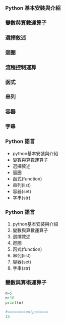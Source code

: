 ### Python 基本安裝與介紹

### 變數與算數運算子

### 選擇敘述

### 迴圈

### 流程控制運算

### 函式

### 串列

### 容器

### 字串


### Python 語言

 - python基本安裝與介紹
 - 變數與算數運算子
 - 選擇敘述
 - 迴圈
 - 函式(function)
 - 串列(list)
 - 容器(set)
 - 字串(str)

### Python 語言
 1. python基本安裝與介紹
 2. 變數與算數運算子
 3. 選擇敘述
 4. 迴圈
 5. 函式(function)
 6. 串列(list)
 7. 容器(set)
 8. 字串(str)

### 變數與算術運算子
 ```python
 n=5
 n+10
 print(n)

 #========output====
15

```
